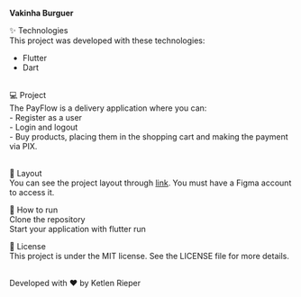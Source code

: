 <b>Vakinha Burguer</b>

✨ Technologies<br>
This project was developed with these technologies:
<ul>
  <li>Flutter</li>
  <li>Dart</li>
</ul>
<br>
💻 Project <br>
The PayFlow is a delivery application where you can: <br>
 - Register as a user <br>
 - Login and logout <br>
 - Buy products, placing them in the shopping cart and making the payment via PIX.<br><br>

🔖 Layout<br>
You can see the project layout through <a href="https://www.figma.com/file/mKAFF9WKLDpD6h2jOySNcH/Vaquinha-Canal?node-id=0%3A1">link</a>. You must have a Figma account to access it.<br>

🚀 How to run <br>
Clone the repository<br>
Start your application with flutter run<br>

📄 License <br>
This project is under the MIT license. See the LICENSE file for more details. <br><br>

Developed with ♥ by Ketlen Rieper
